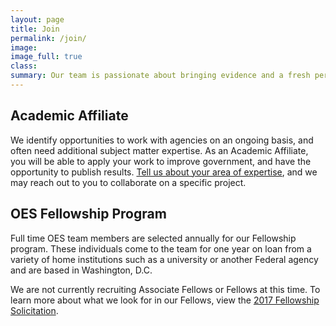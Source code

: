 ```yaml
---
layout: page
title: Join
permalink: /join/
image:
image_full: true
class:
summary: Our team is passionate about bringing evidence and a fresh perspective to government challenges. 
---
```

## Academic Affiliate 

We identify opportunities to work with agencies on an ongoing basis, and often need additional subject matter expertise. As an Academic Affiliate, you will be able to apply your work to improve government, and have the opportunity to publish results. <a href="https://docs.google.com/forms/d/e/1FAIpQLSeqnuRSZNKZt9bVLAGw6G64i5oUNDqsGcrX7dvgGpvlac9Cog/viewform?usp=sf_link">Tell us about your area of expertise</a>, and we may reach out to you to collaborate on a specific project. 


## OES Fellowship Program

Full time OES team members are selected annually for our Fellowship program. These individuals come to the team for one year on loan from a variety of home institutions such as a university or another Federal agency and are based in Washington, D.C. 

We are not currently recruiting Associate Fellows or Fellows at this time. To learn more about what we look for in our Fellows, view the 
<a href="/assets/files/GSA-OES-SolicitationFY17.docx.pdf">2017 Fellowship Solicitation</a>.
